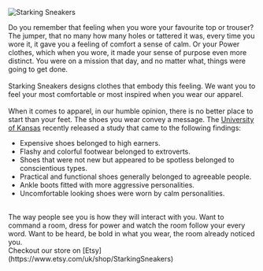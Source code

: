 ![Starking Sneakers](https://github.com/starkingsneakers/.github/blob/main/logo-big-transparent.png?raw=true)

Do you remember that feeling when you wore your favourite top or trouser? The jumper, that no many how many holes or tattered it was, every time you wore it, it gave you a feeling of comfort a sense of calm. Or your Power clothes, which when you wore, it made your sense of purpose even more distinct. You were on a mission that day, and no matter what, things were going to get done.
<br>
<br>
Starking Sneakers designs clothes that embody this feeling. We want you to feel your most comfortable or most inspired when you wear our apparel.
<br>
<br>
When it comes to apparel, in our humble opinion, there is no better place to start than your feet. The shoes you wear convey a message. The [University of Kansas](http://www.sportsonesource.com/news/fbu/fbu_article.asp?section=2&Prod=5&id=43084) recently released a study that came to the following findings:
- Expensive shoes belonged to high earners.
- Flashy and colorful footwear belonged to extroverts.
- Shoes that were not new but appeared to be spotless belonged to conscientious types.
- Practical and functional shoes generally belonged to agreeable people.
- Ankle boots fitted with more aggressive personalities.
- Uncomfortable looking shoes were worn by calm personalities.
<br>
The way people see you is how they will interact with you. Want to command a room, dress for power and watch the room follow your every word. Want to be heard, be bold in what you wear, the room already noticed you.
<br>
Checkout our store on [Etsy](https://www.etsy.com/uk/shop/StarkingSneakers)
